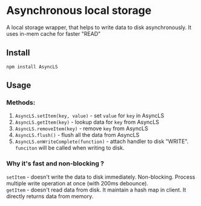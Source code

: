 # Asynchronous local storage
A local storage wrapper, that helps to write data to disk asynchronously. It uses in-mem cache for faster "READ" 

## Install  
`npm install AsyncLS`

## Usage  

### Methods: 
1) `AsyncLS.setItem(key, value)` - set `value` for `key` in AsyncLS  
2) `AsyncLS.getItem(key)` - lookup data for `key` from AsyncLS  
3) `AsyncLS.removeItem(key)` - remove `key` from AsyncLS  
4) `AsyncLS.flush()` - flush all the data from AsyncLS  
5) `AsyncLS.onWriteComplete(function)` - attach handler to disk "WRITE". `funciton` will be called when writing to disk.  

### Why it's fast and non-blocking ?
`setItem` - doesn't write the data to disk immediately. Non-blocking. Process multiple write operation at once (with 200ms debounce).  
`getItem` - doesn't read data from disk. It maintain a hash map in client. It directly returns data from memory.  
